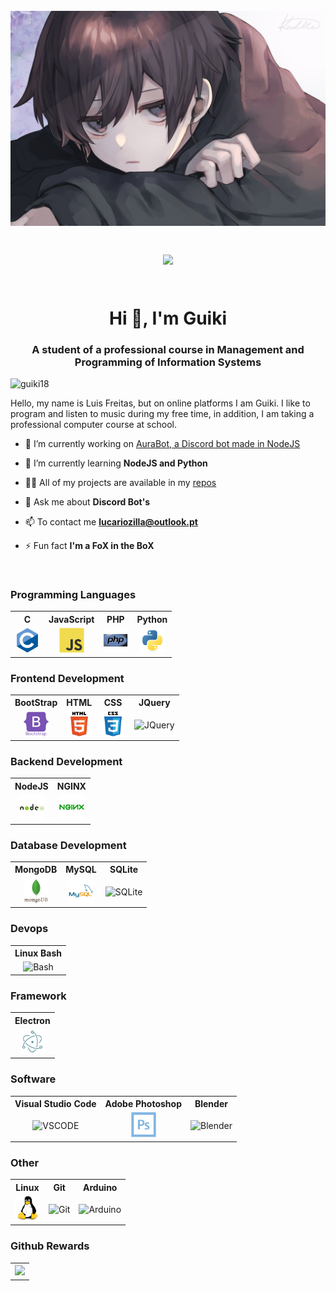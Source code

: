 <h1 align="center">
  <br>
    <img src="https://github.com/Guiki18/Guiki18/blob/main/images/wallpaper.jpg?raw=true" alt="Wallpaper">
    <p align="center"><img src="https://gpvc.arturio.dev/guiki18"></p>
  <br>
    Hi 👋, I'm Guiki 
  <br>
</h1>

<h3 align="center">A student of a professional course in Management and Programming of Information Systems</h3>

<p align="left">
  <img src="https://komarev.com/ghpvc/?username=guiki18&label=Profile%20views&color=0e75b6&style=flat" alt="guiki18" />
</p>


Hello, my name is Luis Freitas, but on online platforms I am Guiki.
I like to program and listen to music during my free time, in addition, I am taking a professional computer course at school.

- 🔭 I’m currently working on [AuraBot, a Discord bot made in NodeJS](https://github.com/Guiki18/AuraBot)

- 🌱 I’m currently learning **NodeJS and Python**

- 👨‍💻 All of my projects are available in my [repos](https://github.com/Guiki18?tab=repositories)

- 💬 Ask me about **Discord Bot's**

- 📫 To contact me **lucariozilla@outlook.pt**

- ⚡ Fun fact **I'm a FoX in the BoX**

<br>

<h3 align="left">Programming Languages</h3>
<table>
  <tr align="center">
    <th>C</th>
    <th>JavaScript</th>
    <th>PHP</th>
    <th>Python</th>
  </tr>
  <tr align="center">
    <td><img src="https://raw.githubusercontent.com/devicons/devicon/master/icons/c/c-original.svg" width="40" height="40" alt="C"></td>
    <td><img src="https://raw.githubusercontent.com/devicons/devicon/master/icons/javascript/javascript-original.svg" width="40" height="40" alt="JS"></td>
    <td><img src="https://raw.githubusercontent.com/devicons/devicon/master/icons/php/php-original.svg" width="40" height="40" alt="PHP"></td>
    <td><img src="https://raw.githubusercontent.com/devicons/devicon/master/icons/python/python-original.svg" width="40" height="40" alt="Python"></td>
  </tr>
</table>

<h3 align="left">Frontend Development</h3>
<table>
  <tr align="center">
    <th>BootStrap</th>
    <th>HTML</th>
    <th>CSS</th>
    <th>JQuery</th>
  </tr>

  <tr align="center">
    <td><img src="https://raw.githubusercontent.com/devicons/devicon/master/icons/bootstrap/bootstrap-plain-wordmark.svg" width="40" height="40" alt="BootStrap"></td>
    <td><img src="https://raw.githubusercontent.com/devicons/devicon/master/icons/html5/html5-original-wordmark.svg" width="40" height="40" alt="HTML"></td>
    <td><img src="https://raw.githubusercontent.com/devicons/devicon/master/icons/css3/css3-original-wordmark.svg" width="40" height="40" alt="CSS"></td>
    <td><img src="https://iconarchive.com/download/i97541/sicons/basic-round-social/jquery.ico" width="40" height="40" alt="JQuery"></td>
  </tr>
</table>

<h3 align="left">Backend Development</h3>
<table>
  <tr align="center">
    <th>NodeJS</th>
    <th>NGINX</th>
  </tr>

  <tr align="center">
    <td><img src="https://raw.githubusercontent.com/devicons/devicon/master/icons/nodejs/nodejs-original-wordmark.svg" width="40" height="40" alt="NodeJS"></td>
    <td><img src="https://raw.githubusercontent.com/devicons/devicon/master/icons/nginx/nginx-original.svg" width="40" height="40" alt="NodeJS"></td>
  </tr>
</table>

<h3 align="left">Database Development</h3>
<table>
  <tr align="center">
    <th>MongoDB</th>
    <th>MySQL</th>
    <th>SQLite</th>
  </tr>

  <tr align="center">
    <td><img src="https://raw.githubusercontent.com/devicons/devicon/master/icons/mongodb/mongodb-original-wordmark.svg" width="40" height="40" alt="MongoDB"></td>
    <td><img src="https://raw.githubusercontent.com/devicons/devicon/master/icons/mysql/mysql-original-wordmark.svg" width="40" height="40" alt="NodeJS"></td>
    <td><img src="https://www.vectorlogo.zone/logos/sqlite/sqlite-icon.svg" width="40" height="40" alt="SQLite"></td>
  </tr>
</table>

<h3 align="left">Devops</h3>
<table>
  <tr align="center">
    <th>Linux Bash</th>
  </tr>

  <tr align="center">
    <td><img src="https://www.vectorlogo.zone/logos/gnu_bash/gnu_bash-icon.svg" width="40" height="40" alt="Bash"></td>
  </tr>
</table>

<h3 align="left">Framework</h3>
<table>
  <tr align="center">
    <th>Electron</th>
  </tr>

  <tr align="center">
    <td><img src="https://raw.githubusercontent.com/devicons/devicon/master/icons/electron/electron-original.svg" width="40" height="40" alt="Electron"></td>
  </tr>
</table>

<h3 align="left">Software</h3>
<table>
  <tr align="center">
    <th>Visual Studio Code</th>
    <th>Adobe Photoshop</th>
    <th>Blender</th>
  </tr>

  <tr align="center">
    <td><img src="https://upload.wikimedia.org/wikipedia/commons/thumb/2/2d/Visual_Studio_Code_1.18_icon.svg/2056px-Visual_Studio_Code_1.18_icon.svg.png" width="40" height="40" alt="VSCODE"></td>
    <td><img src="https://raw.githubusercontent.com/devicons/devicon/master/icons/photoshop/photoshop-line.svg" width="40" height="40" alt="AdobePS"></td>
    <td><img src="https://download.blender.org/branding/community/blender_community_badge_white.svg" width="40" height="40" alt="Blender"></td>
  </tr>
</table>

<h3 align="left">Other</h3>
<table>
  <tr align="center">
    <th>Linux</th>
    <th>Git</th>
    <th>Arduino</th>
  </tr>

  <tr align="center">
    <td><img src="https://raw.githubusercontent.com/devicons/devicon/master/icons/linux/linux-original.svg" width="40" height="40" alt="Linux"></td>
    <td><img src="https://www.vectorlogo.zone/logos/git-scm/git-scm-icon.svg" width="40" height="40" alt="Git"></td>
    <td><img src="https://cdn.worldvectorlogo.com/logos/arduino-1.svg" width="40" height="40" alt="Arduino"></td>
  </tr>
</table>

<h3 align="left">Github Rewards</h3>
<table>
  <tr align="center">
    <th><img src="https://github-profile-trophy.vercel.app/?username=guiki18"></th>
  </tr>

  
</table>